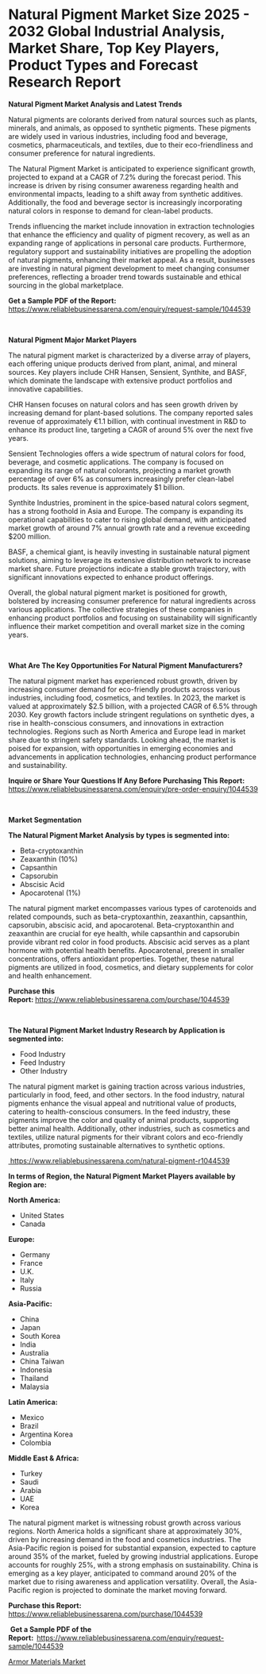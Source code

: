 <p><h1>Natural Pigment Market Size 2025 - 2032 Global Industrial Analysis, Market Share, Top Key Players, Product Types and Forecast Research Report</h1></p><p><strong>Natural Pigment Market Analysis and Latest Trends</strong></p>
<p><p>Natural pigments are colorants derived from natural sources such as plants, minerals, and animals, as opposed to synthetic pigments. These pigments are widely used in various industries, including food and beverage, cosmetics, pharmaceuticals, and textiles, due to their eco-friendliness and consumer preference for natural ingredients.</p><p>The Natural Pigment Market is anticipated to experience significant growth, projected to expand at a CAGR of 7.2% during the forecast period. This increase is driven by rising consumer awareness regarding health and environmental impacts, leading to a shift away from synthetic additives. Additionally, the food and beverage sector is increasingly incorporating natural colors in response to demand for clean-label products. </p><p>Trends influencing the market include innovation in extraction technologies that enhance the efficiency and quality of pigment recovery, as well as an expanding range of applications in personal care products. Furthermore, regulatory support and sustainability initiatives are propelling the adoption of natural pigments, enhancing their market appeal. As a result, businesses are investing in natural pigment development to meet changing consumer preferences, reflecting a broader trend towards sustainable and ethical sourcing in the global marketplace.</p></p>
<p><strong>Get a Sample PDF of the Report:&nbsp;</strong> <a href="https://www.reliablebusinessarena.com/enquiry/request-sample/1044539?utm_campaign=3286&utm_medium=2&utm_source=Github&utm_content=ia&utm_term=31032025&utm_id=natural-pigment">https://www.reliablebusinessarena.com/enquiry/request-sample/1044539</a></p>
<p>&nbsp;</p>
<p><strong>Natural Pigment Major Market Players</strong></p>
<p><p>The natural pigment market is characterized by a diverse array of players, each offering unique products derived from plant, animal, and mineral sources. Key players include CHR Hansen, Sensient, Synthite, and BASF, which dominate the landscape with extensive product portfolios and innovative capabilities.</p><p>CHR Hansen focuses on natural colors and has seen growth driven by increasing demand for plant-based solutions. The company reported sales revenue of approximately €1.1 billion, with continual investment in R&D to enhance its product line, targeting a CAGR of around 5% over the next five years.</p><p>Sensient Technologies offers a wide spectrum of natural colors for food, beverage, and cosmetic applications. The company is focused on expanding its range of natural colorants, projecting a market growth percentage of over 6% as consumers increasingly prefer clean-label products. Its sales revenue is approximately $1 billion.</p><p>Synthite Industries, prominent in the spice-based natural colors segment, has a strong foothold in Asia and Europe. The company is expanding its operational capabilities to cater to rising global demand, with anticipated market growth of around 7% annual growth rate and a revenue exceeding $200 million.</p><p>BASF, a chemical giant, is heavily investing in sustainable natural pigment solutions, aiming to leverage its extensive distribution network to increase market share. Future projections indicate a stable growth trajectory, with significant innovations expected to enhance product offerings.</p><p>Overall, the global natural pigment market is positioned for growth, bolstered by increasing consumer preference for natural ingredients across various applications. The collective strategies of these companies in enhancing product portfolios and focusing on sustainability will significantly influence their market competition and overall market size in the coming years.</p></p>
<p>&nbsp;</p>
<p><strong>What Are The Key Opportunities For Natural Pigment Manufacturers?</strong></p>
<p><p>The natural pigment market has experienced robust growth, driven by increasing consumer demand for eco-friendly products across various industries, including food, cosmetics, and textiles. In 2023, the market is valued at approximately $2.5 billion, with a projected CAGR of 6.5% through 2030. Key growth factors include stringent regulations on synthetic dyes, a rise in health-conscious consumers, and innovations in extraction technologies. Regions such as North America and Europe lead in market share due to stringent safety standards. Looking ahead, the market is poised for expansion, with opportunities in emerging economies and advancements in application technologies, enhancing product performance and sustainability.</p></p>
<p><strong>Inquire or Share Your Questions If Any Before Purchasing This Report:</strong> <a href="https://www.reliablebusinessarena.com/enquiry/pre-order-enquiry/1044539?utm_campaign=3286&utm_medium=2&utm_source=Github&utm_content=ia&utm_term=31032025&utm_id=natural-pigment">https://www.reliablebusinessarena.com/enquiry/pre-order-enquiry/1044539</a></p>
<p>&nbsp;</p>
<p><strong>Market Segmentation</strong></p>
<p><strong>The Natural Pigment Market Analysis by types is segmented into:</strong></p>
<p><ul><li>Beta-cryptoxanthin</li><li>Zeaxanthin (10%)</li><li>Capsanthin</li><li>Capsorubin</li><li>Abscisic Acid</li><li>Apocarotenal (1%)</li></ul></p>
<p><p>The natural pigment market encompasses various types of carotenoids and related compounds, such as beta-cryptoxanthin, zeaxanthin, capsanthin, capsorubin, abscisic acid, and apocarotenal. Beta-cryptoxanthin and zeaxanthin are crucial for eye health, while capsanthin and capsorubin provide vibrant red color in food products. Abscisic acid serves as a plant hormone with potential health benefits. Apocarotenal, present in smaller concentrations, offers antioxidant properties. Together, these natural pigments are utilized in food, cosmetics, and dietary supplements for color and health enhancement.</p></p>
<p><strong>Purchase this Report:&nbsp;</strong><a href="https://www.reliablebusinessarena.com/purchase/1044539?utm_campaign=3286&utm_medium=2&utm_source=Github&utm_content=ia&utm_term=31032025&utm_id=natural-pigment">https://www.reliablebusinessarena.com/purchase/1044539</a></p>
<p>&nbsp;</p>
<p><strong>The Natural Pigment Market Industry Research by Application is segmented into:</strong></p>
<p><ul><li>Food Industry</li><li>Feed Industry</li><li>Other Industry</li></ul></p>
<p><p>The natural pigment market is gaining traction across various industries, particularly in food, feed, and other sectors. In the food industry, natural pigments enhance the visual appeal and nutritional value of products, catering to health-conscious consumers. In the feed industry, these pigments improve the color and quality of animal products, supporting better animal health. Additionally, other industries, such as cosmetics and textiles, utilize natural pigments for their vibrant colors and eco-friendly attributes, promoting sustainable alternatives to synthetic options.</p></p>
<p><a href="https://www.reliablebusinessarena.com/natural-pigment-r1044539?utm_campaign=3286&utm_medium=2&utm_source=Github&utm_content=ia&utm_term=31032025&utm_id=natural-pigment">&nbsp;https://www.reliablebusinessarena.com/natural-pigment-r1044539</a></p>
<p><strong>In terms of Region, the Natural Pigment Market Players available by Region are:</strong></p>
<p>
    <p> <strong> North America: </strong>
        <ul>
            <li>United States</li>
            <li>Canada</li>
        </ul>
        </p> 
    <p> <strong> Europe: </strong>
        <ul>
            <li>Germany</li>
            <li>France</li>
            <li>U.K.</li>
            <li>Italy</li>
            <li>Russia</li>
        </ul>
        </p> 
    <p> <strong> Asia-Pacific: </strong>
        <ul>
            <li>China</li>
            <li>Japan</li>
            <li>South Korea</li>
            <li>India</li>
            <li>Australia</li>
            <li>China Taiwan</li>
            <li>Indonesia</li>
            <li>Thailand</li>
            <li>Malaysia</li>
        </ul>
        </p> 
    <p> <strong> Latin America: </strong>
        <ul>
            <li>Mexico</li>
            <li>Brazil</li>
            <li>Argentina Korea</li>
            <li>Colombia</li>
        </ul>
        </p> 
    <p> <strong> Middle East & Africa: </strong>
        <ul>
            <li>Turkey</li>
            <li>Saudi</li>
            <li>Arabia</li>
            <li>UAE</li>
            <li>Korea</li>
        </ul>
    </p>
    </p>
<p><p>The natural pigment market is witnessing robust growth across various regions. North America holds a significant share at approximately 30%, driven by increasing demand in the food and cosmetics industries. The Asia-Pacific region is poised for substantial expansion, expected to capture around 35% of the market, fueled by growing industrial applications. Europe accounts for roughly 25%, with a strong emphasis on sustainability. China is emerging as a key player, anticipated to command around 20% of the market due to rising awareness and application versatility. Overall, the Asia-Pacific region is projected to dominate the market moving forward.</p></p>
<p><strong>Purchase this Report: </strong><a href="https://www.reliablebusinessarena.com/purchase/1044539?utm_campaign=3286&utm_medium=2&utm_source=Github&utm_content=ia&utm_term=31032025&utm_id=natural-pigment">https://www.reliablebusinessarena.com/purchase/1044539</a></p>
<p>&nbsp;<strong>Get a Sample PDF of the Report:&nbsp;&nbsp;</strong><a href="https://www.reliablebusinessarena.com/enquiry/request-sample/1044539?utm_campaign=3286&utm_medium=2&utm_source=Github&utm_content=ia&utm_term=31032025&utm_id=natural-pigment">https://www.reliablebusinessarena.com/enquiry/request-sample/1044539</a></p>
<p><strong></strong></p>
<p><p><a href="https://github.com/jaquelynhasenaue8/Market-Research-Report-List-1/blob/main/armor-materials-market.md?utm_campaign=3286&utm_medium=2&utm_source=Github&utm_content=ia&utm_term=31032025&utm_id=natural-pigment">Armor Materials Market</a></p></p>